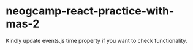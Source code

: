 # neogcamp-react-practice-with-mas-2
Kindly update events.js time property if you want to check functionality.
